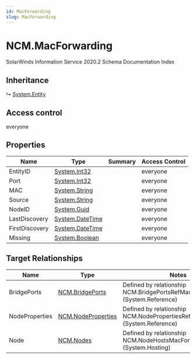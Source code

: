 ```yaml
---
id: MacForwarding
slug: MacForwarding
---
```


# NCM.MacForwarding

SolarWinds Information Service 2020.2 Schema Documentation Index

## Inheritance

↳ [System.Entity](./../System/Entity)

## Access control

everyone

## Properties

| Name | Type | Summary | Access Control |
| ------ | ------ | ------ | ------ |
| EntityID | [System.Int32](https://docs.microsoft.com/en-us/dotnet/api/system.int32) |  | everyone |
| Port | [System.Int32](https://docs.microsoft.com/en-us/dotnet/api/system.int32) |  | everyone |
| MAC | [System.String](https://docs.microsoft.com/en-us/dotnet/api/system.string) |  | everyone |
| Source | [System.String](https://docs.microsoft.com/en-us/dotnet/api/system.string) |  | everyone |
| NodeID | [System.Guid](https://docs.microsoft.com/en-us/dotnet/api/system.guid) |  | everyone |
| LastDiscovery | [System.DateTime](https://docs.microsoft.com/en-us/dotnet/api/system.datetime) |  | everyone |
| FirstDiscovery | [System.DateTime](https://docs.microsoft.com/en-us/dotnet/api/system.datetime) |  | everyone |
| Missing | [System.Boolean](https://docs.microsoft.com/en-us/dotnet/api/system.boolean) |  | everyone |

## Target Relationships

| Name | Type | Notes |
| ------ | ------ | ------ |
| BridgePorts | [NCM.BridgePorts](./../NCM/BridgePorts) | Defined by relationship NCM.BridgePortsRefMacForwarding (System.Reference) |
| NodeProperties | [NCM.NodeProperties](./../NCM/NodeProperties) | Defined by relationship NCM.NodePropertiesRefMacForwarding (System.Reference) |
| Node | [NCM.Nodes](./../NCM/Nodes) | Defined by relationship NCM.NodeHostsMacForwarding (System.Hosting) |

